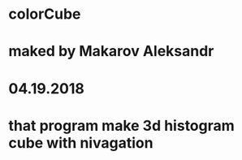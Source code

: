 # colorCube
# maked by Makarov Aleksandr
# 04.19.2018

# that program make 3d histogram cube with nivagation
